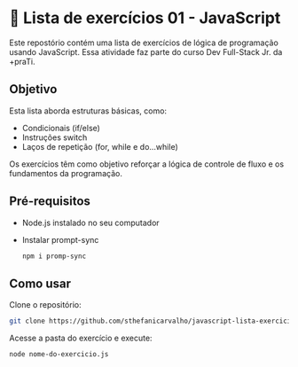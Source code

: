 # 📝 Lista de exercícios 01 - JavaScript

Este repostório contém uma lista de exercícios de lógica de programação usando JavaScript. Essa atividade faz parte do curso Dev Full-Stack Jr. da +praTi.

## Objetivo
Esta lista aborda estruturas básicas, como:
- Condicionais (if/else)
- Instruções switch
- Laços de repetição (for, while e do...while)
  
Os exercícios têm como objetivo reforçar a lógica de controle de fluxo e os fundamentos da programação.

## Pré-requisitos

- Node.js instalado no seu computador
- Instalar prompt-sync
  
  ```bash
  npm i promp-sync
  ```

## Como usar
Clone o repositório:
```bash
git clone https://github.com/sthefanicarvalho/javascript-lista-exercicios.git
```
Acesse a pasta do exercício e execute:
```bash
node nome-do-exercicio.js
```
